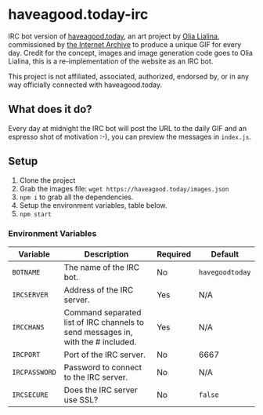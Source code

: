 # haveagood.today-irc
IRC bot version of [haveagood.today](https://haveagood.today), an art project by [Olia Lialina](http://art.teleportacia.org/olia.html), commissioned by [the Internet Archive](https://archive.org/) to produce a unique GIF for every day. Credit for the concept, images and image generation code goes to Olia Lialina, this is a re-implementation of the website as an IRC bot.

This project is not affiliated, associated, authorized, endorsed by, or in any way officially connected with haveagood.today.

## What does it do?

Every day at midnight the IRC bot will post the URL to the daily GIF and an espresso shot of motivation :-), you can preview the messages in `index.js`.

## Setup

1. Clone the project
2. Grab the images file: `wget https://haveagood.today/images.json`
2. `npm i` to grab all the dependencies.
3. Setup the environment variables, table below.
4. `npm start`

### Environment Variables

|Variable|Description|Required|Default|
|-|-|-|-|
|`BOTNAME`|The name of the IRC bot.|No|`havegoodtoday`|
|`IRCSERVER`|Address of the IRC server.|Yes|N/A|
|`IRCCHANS`|Command separated list of IRC channels to send messages in, with the # included.|Yes|N/A|
|`IRCPORT`|Port of the IRC server.|No|6667|
|`IRCPASSWORD`|Password to connect to the IRC server.|No|N/A|
|`IRCSECURE`|Does the IRC server use SSL?|No|`false`|
